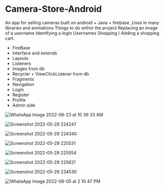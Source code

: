 # Camera-Store-Android
An app for selling cameras built on android + Java + firebase ,Uses in many libraries and animations
Things to do within the project Replacing an image of a username Identifying a login Usernames Shopping / Adding a shopping cart.
- FireBase
- Interface and extends
- Layouts
- Listeners
- Images from db
-  Recycler + ViewClickListener from db
-  Fragments 
-  Navigation
-  Login
-  Register
-  Profile
-  Admin side

![WhatsApp Image 2022-06-23 at 10 39 33 AM](https://user-images.githubusercontent.com/88317294/175319976-dc933692-2743-4e1b-bad1-d46d9480a610.jpeg)

![Screenshot 2022-05-29 224247](https://user-images.githubusercontent.com/88317294/170890582-4e338b37-b707-4435-aae8-464a842acb8e.png)

![Screenshot 2022-05-29 224340](https://user-images.githubusercontent.com/88317294/170890588-94aec3ba-ac09-4664-9796-c1338d834cb2.png)

![Screenshot 2022-05-29 225531](https://user-images.githubusercontent.com/88317294/170890591-0f60595d-eb87-402c-bbaf-5d9141fce481.png)

![Screenshot 2022-05-29 225554](https://user-images.githubusercontent.com/88317294/170890595-fc0e6841-e7bc-442c-af45-6c2ffd2ecedc.png)

![Screenshot 2022-05-29 225621](https://user-images.githubusercontent.com/88317294/170890599-6d2eb764-3404-4206-b37f-bd3fa13c4a35.png)

![Screenshot 2022-05-29 234530](https://user-images.githubusercontent.com/88317294/170890782-4d22f049-e936-46c2-b828-3db7e3e330cf.png)

![WhatsApp Image 2022-06-05 at 2 10 47 PM](https://user-images.githubusercontent.com/88317294/172047900-6445e6be-8459-4534-8c7c-c39dbe59e04e.jpeg)
